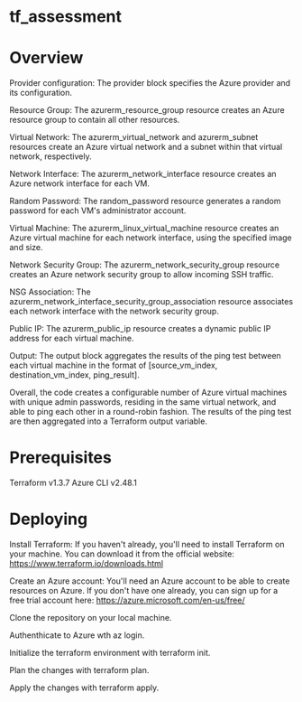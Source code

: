# tf_assessment

# Overview
Provider configuration: The provider block specifies the Azure provider and its configuration.

Resource Group: The azurerm_resource_group resource creates an Azure resource group to contain all other resources.

Virtual Network: The azurerm_virtual_network and azurerm_subnet resources create an Azure virtual network and a subnet within that virtual network, respectively.

Network Interface: The azurerm_network_interface resource creates an Azure network interface for each VM.

Random Password: The random_password resource generates a random password for each VM's administrator account.

Virtual Machine: The azurerm_linux_virtual_machine resource creates an Azure virtual machine for each network interface, using the specified image and size.

Network Security Group: The azurerm_network_security_group resource creates an Azure network security group to allow incoming SSH traffic.

NSG Association: The azurerm_network_interface_security_group_association resource associates each network interface with the network security group.

Public IP: The azurerm_public_ip resource creates a dynamic public IP address for each virtual machine.

Output: The output block aggregates the results of the ping test between each virtual machine in the format of [source_vm_index, destination_vm_index, ping_result].

Overall, the code creates a configurable number of Azure virtual machines with unique admin passwords, residing in the same virtual network, and able to ping each other in a round-robin fashion. The results of the ping test are then aggregated into a Terraform output variable.

# Prerequisites
Terraform v1.3.7
Azure CLI v2.48.1


# Deploying
Install Terraform: If you haven't already, you'll need to install Terraform on your machine. You can download it from the official website: https://www.terraform.io/downloads.html

Create an Azure account: You'll need an Azure account to be able to create resources on Azure. If you don't have one already, you can sign up for a free trial account here: https://azure.microsoft.com/en-us/free/

Clone the repository on your local machine.

Authenthicate to Azure wth az login.

Initialize the terraform environment with terraform init.

Plan the changes with terraform plan.

Apply the changes with terraform apply.
